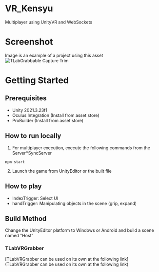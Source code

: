 # VR_Kensyu
Multiplayer using UnityVR and WebSockets

# Screenshot
Image is an example of a project using this asset  
![TLabGrabbable Capture Trim](https://user-images.githubusercontent.com/121733943/235363804-01b50f49-674e-40d4-a11e-39ed3ced5600.gif)

# Getting Started
## Prerequisites
- Unity 2021.3.23f1  
- Oculus Integration (Install from asset store)  
- ProBuilder (Install from asset store)  
## How to run locally
1. For multiplayer execution, execute the following commands from the Server℠SyncServer
```
npm start
```
2. Launch the game from UnityEditor or the built file
## How to play
- IndexTrigger: Select UI
- handTrigger: Manipulating objects in the scene (grip, expand)

## Build Method
Change the UnityEditor platform to Windows or Android and build a scene named "Host"

### TLabVRGrabber
[TLabVRGrabber can be used on its own at the following link](TLabVRGrabber can be used on its own at the following link)
